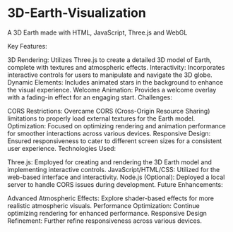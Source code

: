 # 3D-Earth-Visualization
A 3D Earth made with HTML, JavaScript, Three.js and WebGL

Key Features:

3D Rendering: Utilizes Three.js to create a detailed 3D model of Earth, complete with textures and atmospheric effects.
Interactivity: Incorporates interactive controls for users to manipulate and navigate the 3D globe.
Dynamic Elements: Includes animated stars in the background to enhance the visual experience.
Welcome Animation: Provides a welcome overlay with a fading-in effect for an engaging start.
Challenges:

CORS Restrictions: Overcame CORS (Cross-Origin Resource Sharing) limitations to properly load external textures for the Earth model.
Optimization: Focused on optimizing rendering and animation performance for smoother interactions across various devices.
Responsive Design: Ensured responsiveness to cater to different screen sizes for a consistent user experience.
Technologies Used:

Three.js: Employed for creating and rendering the 3D Earth model and implementing interactive controls.
JavaScript/HTML/CSS: Utilized for the web-based interface and interactivity.
Node.js (Optional): Deployed a local server to handle CORS issues during development.
Future Enhancements:

Advanced Atmospheric Effects: Explore shader-based effects for more realistic atmospheric visuals.
Performance Optimization: Continue optimizing rendering for enhanced performance.
Responsive Design Refinement: Further refine responsiveness across various devices.
